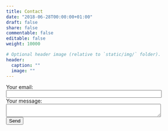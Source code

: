 ```yaml
---
title: Contact
date: "2018-06-28T00:00:00+01:00"
draft: false
share: false
commentable: false
editable: false
weight: 10000

# Optional header image (relative to `static/img/` folder).
header:
  caption: ""
  image: ""
---
```


<form
  action="https://formspree.io/xrgyavgk"
  method="POST"
>
  <label>
    Your email:
<br>
    <input type="text" name="_replyto" size="50">
  </label>
<br>
  <label>
    Your message:
<br>
    <textarea name="message" cols="50"></textarea>

  </label>
<br>
  <!-- your other form fields go here -->
  <button type="submit">Send</button>
</form>